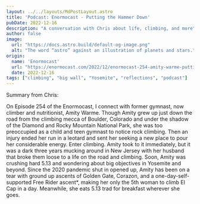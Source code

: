 ```yaml
---
layout: ../../layouts/MdPostLayout.astro
title: 'Podcast: Enormocast - Putting the Hammer Down'
pubDate: 2022-12-16
description: "A conversation with Chris about life, climbing, and more"
author: false
image: 
  url: "https://docs.astro.build/default-og-image.png"
  alt: "The word “astro” against an illustration of planets and stars."
origin: 
  name: 'Enormocast'
  url: "https://enormocast.com/2022/12/enormocast-254-amity-warme-putting-the-hammer-down/"
  date: 2022-12-16
tags: ["climbing", "big wall", "Yosemite", "reflections", "podcast"]
---
```


Summary from Chris:

On Episode 254 of the Enormocast, I connect with former gymnast, now climber and nutritionist, Amity Warme. Though Amity grew up just down the road from the climbing mecca of Boulder, Colorado and under the shadow of the Diamond and Rocky Mountain National Park, she was too preoccupied as a child and teen gymnast to notice rock climbing. Then an injury ended her run in a leotard and sent her seeking a new place to pour her considerable energy. Enter climbing. Amity took to it immediately, but it was a dark three years mucking around in New Jersey with her husband that broke them loose to a life on the road and climbing. Soon, Amity was crushing hard 5.13 and wondering about big objectives in Yosemite and beyond. Since the 2020 pandemic shut in opened up, Amity has been on a tear with ground up ascents of Golden Gate, Corazon, and a one-day-self-supported Free Rider ascent*, making her only the 5th woman to climb El Cap in a day. Meanwhile, she eats 5.13 trad for breakfast wherever she goes.